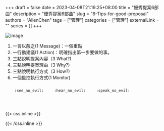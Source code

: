 +++ 
draft = false
date = 2023-04-08T21:19:25+08:00
title = "優秀提案6部曲"
description = "優秀提案6部曲"
slug = "6-Tips-for-good-proposal"
authors = "AllenChen"
tags = ["管理"]
categories = ["管理"]
externalLink = ""
series = []
+++

![image](/images/post/A-rabbit-with-big-blue-eyes-and-a-hat-runs-in-the-watery-forest-impressionistic-style.jpeg)


1. 一言以蔽之(1 Message)：一個重點
2. 一行動建議(1 Action)：明確指出第一步要做的事。
3. 三點說明提案內容（3 What?)
4. 三點說明提案理由（3 Why?)
5. 三點說明執行方式（3 How?)
6. 一個監控執行方式(1 Monitor)

<p><span class="nowrap"><span class="emojify">🙈</span> <code>:see_no_evil:</code></span>  <span class="nowrap"><span class="emojify">🙉</span> <code>:hear_no_evil:</code></span>  <span class="nowrap"><span class="emojify">🙊</span> <code>:speak_no_evil:</code></span></p>
<br>
    

{{< css.inline >}}
<style>
.emojify {
	font-family: Apple Color Emoji, Segoe UI Emoji, NotoColorEmoji, Segoe UI Symbol, Android Emoji, EmojiSymbols;
	font-size: 2rem;
	vertical-align: middle;
}
@media screen and (max-width:650px) {
  .nowrap {
    display: block;
    margin: 25px 0;
  }
}
</style>
{{< /css.inline >}}
